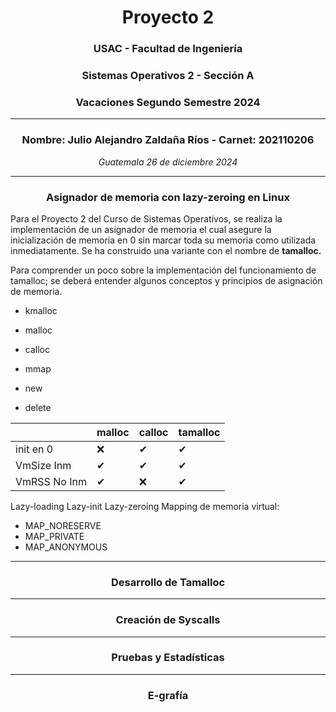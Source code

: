 # <div align="center">Proyecto 2</div>
### <div align="center">USAC - Facultad de Ingeniería</div>
### <div align="center">Sistemas Operativos 2 - Sección A</div>
### <div align="center">Vacaciones Segundo Semestre 2024</div>
___

### <div align="center">Nombre: Julio Alejandro Zaldaña Ríos - Carnet: 202110206</div>
*<div align="center">Guatemala 26 de diciembre 2024</div>*

___

### **<div align="center"> Asignador de memoria con lazy-zeroing en Linux </div>**

Para el Proyecto 2 del Curso de Sistemas Operativos, se realiza la implementación de un asignador de memoria el cual asegure la inicialización de memoria en 0 sin marcar toda su memoria como utilizada
inmediatamente. Se ha construido una variante con el nombre de **tamalloc.** 

Para comprender un poco sobre la implementación del funcionamiento de tamalloc; se deberá entender algunos conceptos y principios de asignación de memoria.

* kmalloc

* malloc

* calloc

* mmap

* new

* delete


| | malloc | calloc | tamalloc |
| - | - | - | - |
| init en 0 |  ❌ | ✔  | ✔ |
| VmSize Inm |  ✔ | ✔ | ✔ |  
| VmRSS No Inm | ✔   | ❌  | ✔ |

Lazy-loading
Lazy-init
Lazy-zeroing
Mapping de memoria virtual:
- MAP_NORESERVE
- MAP_PRIVATE
- MAP_ANONYMOUS



___

### **<div align="center"> Desarrollo de Tamalloc </div>**





___

### **<div align="center"> Creación de Syscalls </div>**



___

### **<div align="center"> Pruebas y Estadísticas </div>**



___

### **<div align="center"> E-grafía </div>**
